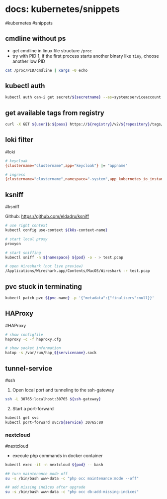 # docs: kubernetes/snippets
#kubernetes #snippets 
## cmdline without ps
- get cmdline in linux file structure `/proc`
- try with PID 1, if the first process starts another binary like `tiny`, choose another low PID

```bash
cat /proc/PID/cmdline | xargs -0 echo
```

## kubectl auth
```bash
kubectl auth can-i get secret/${secretname} --as=system:serviceaccount:${namespace}:${serviceaccount} -n ${namespace}
```

## get available tags from registry
```bash
curl -X GET ${user}$:${pass} https://${registry}/v2/${repository}/tags/list 
```

## loki filter
#loki

```bash
# keycloak
{clustername="clustername",app="keycloak"} |= "appname"

# ingress
{clustername="clustername",namespace="-system",app_kubernetes_io_instance="ingress-class"} |= "app.domain"
```
 
## ksniff
#ksniff

Github: https://github.com/eldadru/ksniff

```bash
# use right context
kubectl config use-context ${k8s-context-name}

# start local proxy
proxyon

# start sniffing
kubectl sniff -n ${namespace} ${pod} -o - > test.pcap

# open Wireshark (not live preview)
/Applications/Wireshark.app/Contents/MacOS/Wireshark -r test.pcap
```

## pvc stuck in terminating
```bash
kubectl patch pvc ${pvc-name} -p '{"metadata":{"finalizers":null}}'
```

## HAProxy
#HAProxy

```bash
# show configfile
haproxy -c -f haproxy.cfg

# show socket information
hatop -s /var/run/hap_${servicename}.sock
```

## tunnel-service
#ssh
1. Open local port and tunneling to the ssh-gateway
```bash
ssh -L 30765:localhost:30765 ${ssh-gateway}
```
2. Start a port-forward
```bash
kubectl get svc
kubectl port-forward svc/${service} 30765:80
```

### nextcloud
#nextcloud

- execute php commands in docker container
```bash
kubectl exec -it -n nextcloud ${pod} -- bash

## turn maintenance mode off
su -s /bin/bash www-data -c "php occ maintenance:mode --off"

## add missing indices after upgrade
su -s /bin/bash www-data -c "php occ db:add-missing-indices"
```
